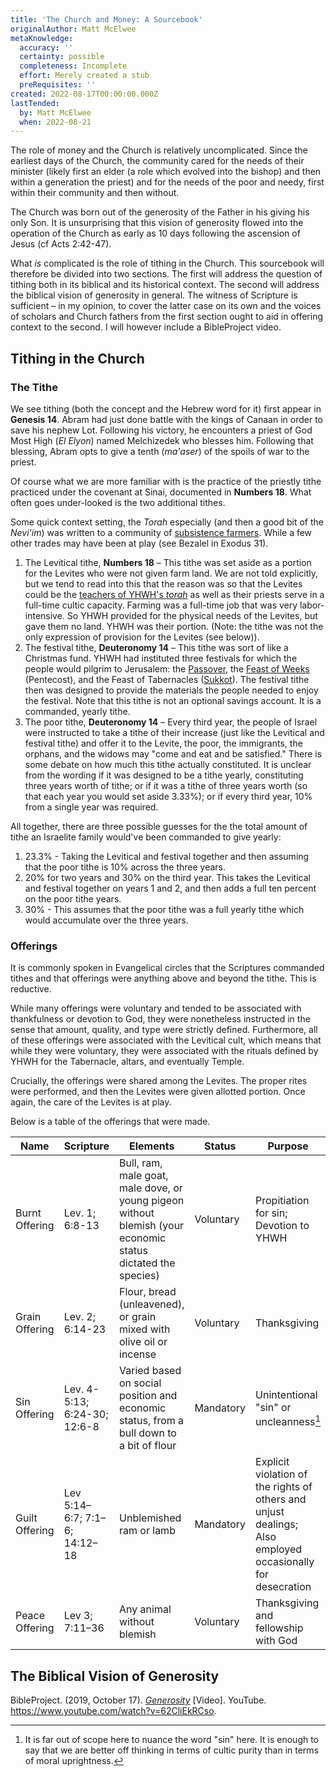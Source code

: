 ```yaml
---
title: 'The Church and Money: A Sourcebook'
originalAuthor: Matt McElwee
metaKnowledge:
  accuracy: ''
  certainty: possible
  completeness: Incomplete
  effort: Merely created a stub
  preRequisites: ''
created: 2022-08-17T00:00:00.000Z
lastTended:
  by: Matt McElwee
  when: 2022-08-21
---
```


The role of money and the Church is relatively uncomplicated. Since the earliest days of the Church, the community cared for the needs of their minister (likely first an elder (a role which evolved into the bishop) and then within a generation the priest) and for the needs of the poor and needy, first within their community and then without.

The Church was born out of the generosity of the Father in his giving his only Son. It is unsurprising that this vision of generosity flowed into the operation of the Church as early as 10 days following the ascension of Jesus (cf Acts 2:42-47).

What _is_ complicated is the role of tithing in the Church. This sourcebook will therefore be divided into two sections. The first will address the question of tithing both in its biblical and its historical context. The second will address the biblical vision of generosity in general. The witness of Scripture is sufficient – in my opinion, to cover the latter case on its own and the voices of scholars and Church fathers from the first section ought to aid in offering context to the second. I will however include a BibleProject video.

## Tithing in the Church

### The Tithe

We see tithing (both the concept and the Hebrew word for it) first appear in **Genesis 14**. Abram had just done battle with the kings of Canaan in order to save his nephew Lot. Following his victory, he encounters a priest of God Most High (_El Elyon_) named Melchizedek who blesses him. Following that blessing, Abram opts to give a tenth (_ma'aser_) of the spoils of war to the priest.

Of course what we are more familiar with is the practice of the priestly tithe practiced under the covenant at Sinai, documented in **Numbers 18**. What often goes under-looked is the two additional tithes.

Some quick context setting, the _Torah_ especially (and then a good bit of the _Nevi'im_) was written to a community of [subsistence farmers](https://en.wikipedia.org/wiki/Subsistence_agriculture). While a few other trades may have been at play (see Bezalel in Exodus 31).

1. The Levitical tithe, **Numbers 18** – This tithe was set aside as a portion for the Levites who were not given farm land. We are not told explicitly, but we tend to read into this that the reason was so that the Levites could be the [teachers of YHWH's _torah_](/sourcebooks/curriculum) as well as their priests serve in a full-time cultic capacity. Farming was a full-time job that was very labor-intensive. So YHWH provided for the physical needs of the Levites, but gave them no land. YHWH was their portion. (Note: the tithe was not the only expression of provision for the Levites (see below)).
2. The festival tithe, **Deuteronomy 14** – This tithe was sort of like a Christmas fund. YHWH had instituted three festivals for which the people would pilgrim to Jerusalem: the [Passover](!W), the [Feast of Weeks](!W) (Pentecost), and the Feast of Tabernacles ([Sukkot](!W)). The festival tithe then was designed to provide the materials the people needed to enjoy the festival. Note that this tithe is not an optional savings account. It is a commanded, yearly tithe.
3. The poor tithe, **Deuteronomy 14** – Every third year, the people of Israel were instructed to take a tithe of their increase (just like the Levitical and festival tithe) and offer it to the Levite, the poor, the immigrants, the orphans, and the widows may "come and eat and be satisfied." There is some debate on how much this tithe actually constituted. It is unclear from the wording if it was designed to be a tithe yearly, constituting three years worth of tithe; or if it was a tithe of three years worth (so that each year you would set aside 3.33%); or if every third year, 10% from a single year was required.

All together, there are three possible guesses for the the total amount of tithe an Israelite family would've been commanded to give yearly:

1. 23.3% - Taking the Levitical and festival together and then assuming that the poor tithe is 10% across the three years.
2. 20% for two years and 30% on the third year. This takes the Levitical and festival together on years 1 and 2, and then adds a full ten percent on the poor tithe years.
3. 30% - This assumes that the poor tithe was a full yearly tithe which would accumulate over the three years.

### Offerings

It is commonly spoken in Evangelical circles that the Scriptures commanded tithes and that offerings were anything above and beyond the tithe. This is reductive.

While many offerings were voluntary and tended to be associated with thankfulness or devotion to God, they were nonetheless instructed in the sense that amount, quality, and type were strictly defined. Furthermore, all of these offerings were associated with the Levitical cult, which means that while they were voluntary, they were associated with the rituals defined by YHWH for the Tabernacle, altars, and eventually Temple.

Crucially, the offerings were shared among the Levites. The proper rites were performed, and then the Levites were given allotted portion. Once again, the care of the Levites is at play.

Below is a table of the offerings that were made.

| Name           | Scripture                     | Elements                                                                                                     | Status    | Purpose                                                                                                    |
| -------------- | ----------------------------- | ------------------------------------------------------------------------------------------------------------ | --------- | ---------------------------------------------------------------------------------------------------------- |
| Burnt Offering | Lev. 1; 6:8-13                | Bull, ram, male goat, male dove, or young pigeon without blemish (your economic status dictated the species) | Voluntary | Propitiation for sin; Devotion to YHWH                                                                     |
| Grain Offering | Lev. 2; 6:14-23               | Flour, bread (unleavened), or grain mixed with olive oil or incense                                          | Voluntary | Thanksgiving                                                                                               |
| Sin Offering   | Lev. 4-5:13; 6:24-30; 12:6-8  | Varied based on social position and economic status, from a bull down to a bit of flour                      | Mandatory | Unintentional "sin" or uncleanness[^1]                                                                     |
| Guilt Offering | Lev 5:14–6:7; 7:1–6; 14:12–18 | Unblemished ram or lamb                                                                                      | Mandatory | Explicit violation of the rights of others and unjust dealings; Also employed occasionally for desecration |
| Peace Offering | Lev 3; 7:11–36                | Any animal without blemish                                                                                   | Voluntary | Thanksgiving and fellowship with God                                                                       |

## The Biblical Vision of Generosity

BibleProject. (2019, October 17). [_Generosity_](https://www.youtube.com/watch?v=62CliEkRCso) [Video]. YouTube. https://www.youtube.com/watch?v=62CliEkRCso.

[^1]: It is far out of scope here to nuance the word "sin" here. It is enough to say that we are better off thinking in terms of cultic purity than in terms of moral uprightness.
